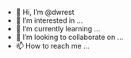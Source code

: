 - 👋 Hi, I’m @dwrest
- 👀 I’m interested in ...
- 🌱 I’m currently learning ...
- 💞️ I’m looking to collaborate on ...
- 📫 How to reach me ...

<!---
dwrest/dwrest is a ✨ special ✨ repository because its `README.md` (this file) appears on your GitHub profile.
You can click the Preview link to take a look at your changes.
--->
